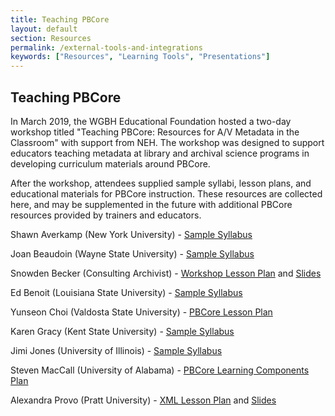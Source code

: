 ```yaml
---
title: Teaching PBCore
layout: default
section: Resources
permalink: /external-tools-and-integrations
keywords: ["Resources", "Learning Tools", "Presentations"]
---
```


<h2 class="red title bold">Teaching PBCore</h2>

In March 2019, the WGBH Educational Foundation hosted a two-day workshop titled "Teaching PBCore: Resources for A/V Metadata in the Classroom" with support from NEH. The workshop was designed to support educators teaching metadata at library and archival science programs in developing curriculum materials around PBCore. 

After the workshop, attendees supplied sample syllabi, lesson plans, and educational materials for PBCore instruction. These resources are collected here, and may be supplemented in the future with additional PBCore resources provided by trainers and educators. 

Shawn Averkamp (New York University) - <a href="/assets/downloads/EducatorWorkshop_ShawnAverkamp.pdf">Sample Syllabus</a>

Joan Beaudoin (Wayne State University) - <a href="/assets/downloads/EducatorWorkshop_JoanBeaudoin.docx">Sample Syllabus</a>

Snowden Becker (Consulting Archivist) - <a href="/assets/downloads/EducatorWorkshop_SnowdenBecker_LAAC.docx">Workshop Lesson Plan</a> and <a href="/assets/downloads/EducatorWorkshop_SnowdenBecker_SampleSlides.pptx">Slides</a>

Ed Benoit (Louisiana State University) - <a href="/assets/downloads/EducatorWorkshop_EdBenoit.docx">Sample Syllabus</a>

Yunseon Choi (Valdosta State University) - <a href="/assets/downloads/EducatorWorkshop_YunseonChoi.pdf">PBCore Lesson Plan</a>

Karen Gracy (Kent State University) - <a href="/assets/downloads/EducatorWorkshop_KarenGracy.doc">Sample Syllabus</a>

Jimi Jones (University of Illinois) - <a href="/assets/downloads/EducatorWorkshop_JimiJones.pdf">Sample Syllabus</a>

Steven MacCall (University of Alabama) - <a href="/assets/downloads/EducatorWorkshop_StevenMacCall.docx">PBCore Learning Components Plan</a>

Alexandra Provo (Pratt University) - <a href="/assets/downloads/EducatorWorkshop_AlexandraProvo.docx">XML Lesson Plan</a> and <a href="/assets/downloads/EducatorWorkshop_AlexandraProvo_SampleSlides.pptx">Slides</a>


